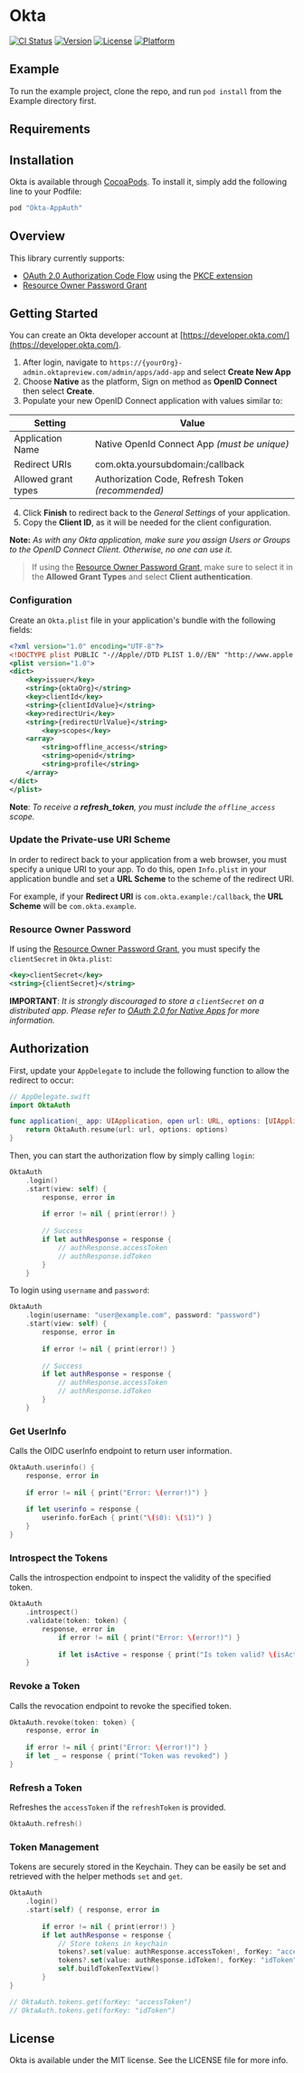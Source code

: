 # Okta

[![CI Status](http://img.shields.io/travis/jmelberg/Okta.svg?style=flat)](https://travis-ci.org/jmelberg/Okta)
[![Version](https://img.shields.io/cocoapods/v/Okta.svg?style=flat)](http://cocoapods.org/pods/Okta)
[![License](https://img.shields.io/cocoapods/l/Okta.svg?style=flat)](http://cocoapods.org/pods/Okta)
[![Platform](https://img.shields.io/cocoapods/p/Okta.svg?style=flat)](http://cocoapods.org/pods/Okta)

## Example

To run the example project, clone the repo, and run `pod install` from the Example directory first.

## Requirements

## Installation

Okta is available through [CocoaPods](http://cocoapods.org). To install
it, simply add the following line to your Podfile:

```ruby
pod "Okta-AppAuth"
```
## Overview
This library currently supports:
  - [OAuth 2.0 Authorization Code Flow](https://tools.ietf.org/html/rfc6749#section-4.1) using the [PKCE extension](https://tools.ietf.org/html/rfc7636)
  - [Resource Owner Password Grant](https://tools.ietf.org/html/rfc6749#section-1.3.3)

## Getting Started
You can create an Okta developer account at [https://developer.okta.com/](https://developer.okta.com/). 

  1. After login, navigate to `https://{yourOrg}-admin.oktapreview.com/admin/apps/add-app` and select **Create New App**
  1. Choose **Native** as the platform, Sign on method as **OpenID Connect** then select **Create**.
  1. Populate your new OpenID Connect application with values similar to:

| Setting                       | Value                                                                             |
| -------------------- | --------------------------------------------------- |
| Application Name     | Native OpenId Connect App *(must be unique)* |
| Redirect URIs            | com.okta.yoursubdomain:/callback|
| Allowed grant types | Authorization Code, Refresh Token *(recommended)* |

4. Click **Finish** to redirect back to the *General Settings* of your application.
5. Copy the **Client ID**, as it will be needed for the client configuration.

**Note:** *As with any Okta application, make sure you assign Users or Groups to the OpenID Connect Client. Otherwise, no one can use it.*

> If using the [Resource Owner Password Grant](https://tools.ietf.org/html/rfc6749#section-1.3.3), make sure to select it in the **Allowed Grant Types** and select **Client authentication**.


### Configuration
Create an `Okta.plist` file in your application's bundle with the following fields:
```xml
<?xml version="1.0" encoding="UTF-8"?>
<!DOCTYPE plist PUBLIC "-//Apple//DTD PLIST 1.0//EN" "http://www.apple.com/DTDs/PropertyList-1.0.dtd">
<plist version="1.0">
<dict>
	<key>issuer</key>
	<string>{oktaOrg}</string>
	<key>clientId</key>
	<string>{clientIdValue}</string>
	<key>redirectUri</key>
	<string>{redirectUrlValue}</string>
        <key>scopes</key>
	<array>
		<string>offline_access</string>
		<string>openid</string>
		<string>profile</string>
	</array>
</dict>
</plist>
```
**Note**: *To receive a **refresh_token**, you must include the `offline_access` scope.*

### Update the Private-use URI Scheme
In order to redirect back to your application from a web browser, you must specify a unique URI to your app. To do this, open `Info.plist` in your application bundle and set a **URL Scheme** to the scheme of the redirect URI.

For example, if your **Redirect URI** is `com.okta.example:/callback`, the **URL Scheme** will be `com.okta.example`.

### Resource Owner Password
If using the [Resource Owner Password Grant](https://tools.ietf.org/html/rfc6749#section-1.3.3), you must specify the `clientSecret` in `Okta.plist`:

```xml
<key>clientSecret</key>
<string>{clientSecret}</string>
```

**IMPORTANT**: *It is strongly discouraged to store a `clientSecret` on a distributed app. Please refer to [OAuth 2.0 for Native Apps](https://tools.ietf.org/html/draft-ietf-oauth-native-apps-12#section-8.5) for more information.*

## Authorization
First, update your `AppDelegate` to include the following function to allow the redirect to occur:
```swift
// AppDelegate.swift
import OktaAuth

func application(_ app: UIApplication, open url: URL, options: [UIApplicationOpenURLOptionsKey : Any]) -> Bool {
    return OktaAuth.resume(url: url, options: options)
}
```


Then, you can start the authorization flow by simply calling `login`:
```swift
OktaAuth
    .login()
    .start(view: self) {
        response, error in
               
        if error != nil { print(error!) }
                
        // Success
        if let authResponse = response {
            // authResponse.accessToken
            // authResponse.idToken
        }
    }
```

To login using `username` and `password`:
```swift
OktaAuth
    .login(username: "user@example.com", password: "password")
    .start(view: self) {
        response, error in
               
        if error != nil { print(error!) }
                
        // Success
        if let authResponse = response {
            // authResponse.accessToken
            // authResponse.idToken
        }
    }
```
### Get UserInfo
Calls the OIDC userInfo endpoint to return user information.
```swift
OktaAuth.userinfo() {
    response, error in
            
    if error != nil { print("Error: \(error!)") }
            
    if let userinfo = response {
        userinfo.forEach { print("\($0): \($1)") }
    }
}
```

### Introspect the Tokens
Calls the introspection endpoint to inspect the validity of the specified token.
```swift
OktaAuth
    .introspect()
    .validate(token: token) {
        response, error in
            if error != nil { print("Error: \(error!)") }
            
            if let isActive = response { print("Is token valid? \(isActive)") }
    }
```

### Revoke a Token
Calls the revocation endpoint to revoke the specified token.
```swift
OktaAuth.revoke(token: token) {
    response, error in
            
    if error != nil { print("Error: \(error!)") }
    if let _ = response { print("Token was revoked") }
}
```

### Refresh a Token
Refreshes the `accessToken` if the `refreshToken` is provided.
```swift
OktaAuth.refresh()
```
### Token Management
Tokens are securely stored in the Keychain. They can be easily be set and retrieved with the helper methods `set` and `get`.

```swift
OktaAuth
    .login()
    .start(self) { response, error in
        
        if error != nil { print(error!) }
        if let authResponse = response {
            // Store tokens in keychain
            tokens?.set(value: authResponse.accessToken!, forKey: "accessToken")
            tokens?.set(value: authResponse.idToken!, forKey: "idToken")
            self.buildTokenTextView()
        }
}

// OktaAuth.tokens.get(forKey: "accessToken")
// OktaAuth.tokens.get(forKey: "idToken")
```

## License

Okta is available under the MIT license. See the LICENSE file for more info.
